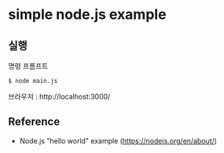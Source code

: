 # simple node.js example


## 실행
명령 프롬프트
```
$ node main.js
```
브라우저 : http://localhost:3000/ 
 
 
## Reference
* Node.js "hello world" example (https://nodejs.org/en/about/)
